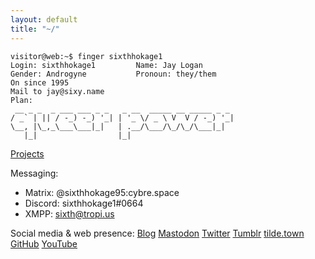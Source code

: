 ```yaml
---
layout: default
title: "~/"
---
```


```
visitor@web:~$ finger sixthhokage1
Login: sixthhokage1   		Name: Jay Logan
Gender: Androgyne       	Pronoun: they/them
On since 1995
Mail to jay@sixy.name
Plan:
 __ _ _  _ ___ ___ _ _   _ __  _____ __ _____ _ _
/ _` | || / -_) -_) '_| | '_ \/ _ \ V  V / -_) '_|
\__, |\_,_\___\___|_|   | .__/\___/\_/\_/\___|_|
   |_|                  |_|

```


[Projects](/projects.html)

Messaging:
* Matrix: @sixthhokage95:cybre.space
* Discord: sixthhokage1#0664
* XMPP: sixth@tropi.us

Social media & web presence:
<a rel="me" href="https://blog.sixy.name">Blog</a>
<a rel="me" href="https://jubi.life/@sixthhokage95">Mastodon</a>
[Twitter](https://twitter.com/Sixthhokage95)
[Tumblr](https://sixthhokage1.tumblr.com)
[tilde.town](http://tilde.town/~sixthhokage1)
[GitHub](https://github.com/Sixthhokage1)
[YouTube](https://www.youtube.com/user/Sixthhokage95)
